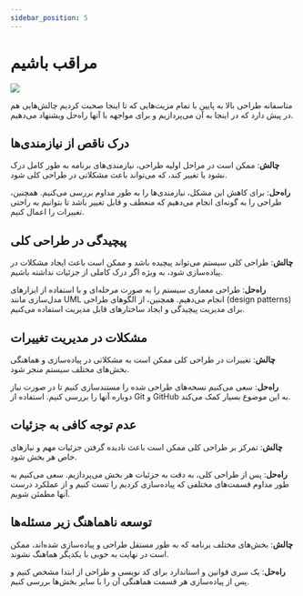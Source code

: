 ```yaml
---
sidebar_position: 5
---
```


# مراقب باشیم

![](https://i.redd.it/wxm3bvsotwy41.png)

متاسفانه طراحی بالا به پایین با تمام مزیت‌هایی که تا اینجا صحبت کردیم چالش‌هایی هم در پیش دارد که در اینجا به آن می‌پردازیم و برای مواجهه با آنها راه‌حل ویشنهاد می‌دهیم.

## درک ناقص از نیازمندی‌ها
**چالش**: ممکن است در مراحل اولیه طراحی، نیازمندی‌های برنامه به طور کامل درک نشود یا تغییر کند، که می‌تواند باعث مشکلاتی در طراحی کلی شود.

**راه‌حل**: برای کاهش این مشکل، نیازمندی‌ها را به طور مداوم بررسی می‌کنیم. همچنین، طراحی را به گونه‌ای انجام می‌دهیم که منعطف و قابل تغییر باشد تا بتوانیم به راحتی تغییرات را اعمال کنیم.

## پیچیدگی در طراحی کلی
**چالش**: طراحی کلی سیستم می‌تواند پیچیده باشد و ممکن است باعث ایجاد مشکلات در پیاده‌سازی شود، به ویژه اگر درک کاملی از جزئیات نداشته باشیم.

**راه‌حل**: طراحی معماری سیستم را به صورت مرحله‌ای و با استفاده از ابزارهای مدل‌سازی مانند UML انجام می‌دهیم. همچنین، از الگوهای طراحی (design patterns) برای مدیریت پیچیدگی و ایجاد ساختارهای قابل مدیریت استفاده می‌کنیم.

## مشکلات در مدیریت تغییرات
**چالش**: تغییرات در طراحی کلی ممکن است به مشکلاتی در پیاده‌سازی و هماهنگی بخش‌های مختلف سیستم منجر شود.

**راه‌حل**: سعی می‌کنیم نسخه‌های طراحی شده را مستندسازی کنیم تا در صورت نیاز دوباره آنها را بررسی کنیم. استفاده از Git و GitHub به این موضوع بسیار کمک می‌کند.

## عدم توجه کافی به جزئیات
**چالش**: تمرکز بر طراحی کلی ممکن است باعث نادیده گرفتن جزئیات مهم و نیازهای خاص هر بخش شود.

**راه‌حل**: پس از طراحی کلی، به دقت به جزئیات هر بخش  می‌پردازیم. سعی می‌کنیم به طور مداوم قسمت‌های مختلفی که پیاده‌سازی کردیم را تست کنیم و از عملکرد درست آنها مطمئن شویم.

## توسعه ناهماهنگ زیر مسئله‌ها
**چالش**: بخش‌های مختلف برنامه که به طور مستقل طراحی و پیاده‌سازی شده‌اند، ممکن است در نهایت به خوبی با یکدیگر هماهنگ نشوند.

**راه‌حل**: یک سری قوانین و استاندارد برای کد نویسی و طراحی از ابتدا مشخص کنیم و پس از پیاده‌سازی هر قسمت هماهنگی آن را با سایر بخش‌ها بررسی کنیم.
